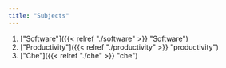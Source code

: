 ```yaml
---
title: "Subjects"
---
```


1. ["Software"]({{< relref  "./software" >}} "Software")
2. ["Productivity"]({{< relref  "./productivity" >}} "productivity")
3. ["Che"]({{< relref  "./che" >}} "che")
